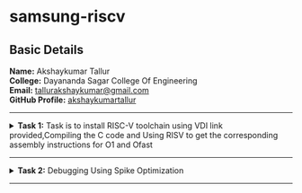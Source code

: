 <h1>samsung-riscv</h1>
<h2>Basic Details</h2>
<b>Name:</b> Akshaykumar Tallur
<br>
<b>College:</b> Dayananda Sagar College Of Engineering
<br>
<b>Email:</b> <a href="tallurakshaykumar@gmail.com">tallurakshaykumar@gmail.com</a>
<br>
<b>GitHub Profile:</b> <a href="https://github.com/akshaykumartallur">akshaykumartallur</a>
<hr>
<!-- Task 1 -->
    <details>
      <p><summary>
      <b>Task 1:</b> Task is to install RISC-V toolchain using VDI link provided,Compiling the C code and Using RISV to get the         corresponding assembly instructions for O1 and Ofast
    </summary></p>
    <b>1. Install Ubuntu 18.04 LTS on Oracle Virtual Machine Box and open VDI file provided</b>
    <br><br>
    <img src="https://github.com/akshaykumartallur/samsung-riscv/blob/main/Task%201/VM_box.png"  alt=Virtual     Machine>
    <br><br>
    <b>2. Compiling C code</b>
    <br><br>
    <pre><code>
    cd
    gedit sum1ton.c
    gcc sum1ton.c
    ./a.out</code></pre>
        <pre>#include&ltstdio.h&gt

int main(){
		int i, sum=0, n=1000;
		for (i=1;i<=n;
++i){
				sum+=i;	}
		printf("Sum of Numbers from 1 to %d is %d\n",n,sum);
return 0;
}</pre>
    <br>
    <img src="https://github.com/akshaykumartallur/samsung-riscv/blob/main/Task%201/C_code.png"  alt=C code>
    <br><br>
    <img src="https://github.com/akshaykumartallur/samsung-riscv/blob/main/Task%201/output_of_c_code.png"      alt=commands for c compilation>
    <br><br>
    <b>3. Object Dump and O1, Ofast Output</b>
    <br><br>
    <pre><code>
    cat sum1ton.c
    riscv64-unknown-elf-gcc -O1 -mabi=lp64 -march=rv64i -o sum1ton.o sum1ton.c
    ls -ltr sum1ton.o
    </code></pre>
    <br>
    <img src="https://github.com/akshaykumartallur/samsung-riscv/blob/main/Task%201/assembly_commands.png"    alt=Commands >
    <br><br>
    <pre><code>riscv64-unknown-elf-objdump -d sum1ton.o |less</code></pre>
    <br>
    <img src="https://github.com/akshaykumartallur/samsung-riscv/blob/main/Task%201/objdump.png" alt=Object dump>
      <br><br>
        <b> For O1: The number of instructions were 15</b><br><br>
    <img src="https://github.com/akshaykumartallur/samsung-riscv/blob/main/Task%201/O1_output.png" alt=O1 output>
    <br><br>
        <b>For Ofast: the number of instructions were 12</b><br><br>
    <pre><code>riscv64-unknown-elf-gcc -Ofast -mabi=lp64 -march=rv64i -o sum1ton.o sum1ton.c</code></pre>
    <br>
    <img src="https://github.com/akshaykumartallur/samsung-riscv/blob/main/Task%201/Ofast_output.png"  alt=Ofast output>
    <br><br>
    </details>
<hr>
<!--End of Task 1-->
<!-- Task 2 -->
<!-- Spike for Sum1ton -->
<details>
    <p><summary>
        <b>Task 2:</b> Debugging Using Spike Optimization 
    </summary></p>
    <details>
        <p><summary>1. Sum of Integers from 1 to n</summary></p>
        <b>Debugging sum1ton.o for O1</b>
        <pre><p><code>riscv64-unknown-elf-gcc -O1 -mabi=lp64 -march=rv64i -o sum1ton.o sum1ton.c
ls -ltr sum1ton.o
spike pk sum1ton.o
spike -d pk sum1ton.o</code></p></pre>
        <b>O1 assembly output</b>
     <pre>0000000000010184 &ltmain&gt:
   10184:       ff010113                addi    sp,sp,-16
   10188:       00113423                sd      ra,8(sp)
   1018c:       3e800793                li      a5,1000
   10190:       fff7879b                addiw   a5,a5,-1
   10194:       fe079ee3                bnez    a5,10190 &ltmain+0xc&gt
   10198:       0007a637                lui     a2,0x7a
   1019c:       31460613                addi    a2,a2,788 # 7a314 <__BSS_END__+0x5710c>
   101a0:       3e800593                li      a1,1000
   101a4:       00021537                lui     a0,0x21
   101a8:       19050513                addi    a0,a0,400 # 21190 <__clzdi2+0x48>
   101ac:       26c000ef                jal     ra,10418 &ltprintf&gt
   101b0:       00000513                li      a0,0
   101b4:       00813083                ld      ra,8(sp)
   101b8:       01010113                addi    sp,sp,16
   101bc:       00008067                ret
</pre>
       <p>15 instructions for O1</p>
       <br>
       <img src="https://github.com/akshaykumartallur/samsung-riscv/blob/main/Task%202/Spike_O1_sum1ton.png" alt=debugging O1>
       <br><br>
       <b>Debugging sum1ton.o for Ofast</b>
       <pre><p><code>riscv64-unknown-elf-gcc -Ofast -mabi=lp64 -march=rv64i -o sum1ton.o sum1ton.c
spike pk sum1ton.o
spike -d pk sum1ton.o</code></p></pre>
       <b>Ofast assembly output</b>
       <pre>00000000000100b0 &ltmain&gt:
   100b0:       0007a637                lui     a2,0x7a
   100b4:       00021537                lui     a0,0x21
   100b8:       ff010113                addi    sp,sp,-16
   100bc:       31460613                addi    a2,a2,788 # 7a314 &lt__BSS_END__+0x5710c&gt
   100c0:       3e800593                li      a1,1000
   100c4:       18050513                addi    a0,a0,384 # 21180 <__clzdi2+0x44>
   100c8:       00113423                sd      ra,8(sp)
   100cc:       340000ef                jal     ra,1040c &ltprintf&gt
   100d0:       00813083                ld      ra,8(sp)
   100d4:       00000513                li      a0,0
   100d8:       01010113                addi    sp,sp,16
   100dc:       00008067                ret
</pre>
       <p>12 instructions for Ofast</p>
       <br>
       <img src="https://github.com/akshaykumartallur/samsung-riscv/blob/main/Task%202/Spike_Ofast_sum1ton.png" alt=debugging Ofast>
    </details>
       <details>
           <p><summary>2. Factorial of a Number</summary></p>
           <b>Compiling Factorial C program</b>
           <pre><code>gedit fact.c
           gcc fact.c
           ./a.out</code></pre>
           <pre>#inlcude&ltstdio.h&gt
int main(){
               int fact = 1;
               int i = 1;
               int n = 10;
                   while(i<=n){
                       fact*=i;
                       ++i;
                       }
                printf("Factorial of %d is %d\n",n,fact);
        return 0;
                       }
                       </pre>
    <img src="https://github.com/akshaykumartallur/samsung-riscv/blob/main/Task%202/Factorial%20Compilation.png", alt=Factorial Compilation>
                       <br><br>
        <b>Debugging fact.o for O1</b>
       <pre><p><code>riscv64-unknown-elf-gcc -O1 -mabi=lp64 -march=rv64i -o fact.o fact.c
spike pk fact.o
spike -d pk fact.o</code></p></pre>
       <b>O1 assembly output</b>
        <pre>0000000000010184 &ltmain&gt:
   10184:       fe010113                addi    sp,sp,-32
   10188:       00113c23                sd      ra,24(sp)
   1018c:       00813823                sd      s0,16(sp)
   10190:       00913423                sd      s1,8(sp)
   10194:       00100593                li      a1,1
   10198:       00100413                li      s0,1
   1019c:       00b00493                li      s1,11
   101a0:       00040513                mv      a0,s0
   101a4:       03c000ef                jal     ra,101e0 &lt__muldi3&gt
   101a8:       0005059b                sext.w  a1,a0
   101ac:       0014041b                addiw   s0,s0,1
   101b0:       fe9418e3                bne     s0,s1,101a0 &ltmain+0x1c&gt
   101b4:       00058613                mv      a2,a1
   101b8:       00a00593                li      a1,10
   101bc:       00021537                lui     a0,0x21
   101c0:       1b050513                addi    a0,a0,432 # 211b0 <__clzdi2+0x48>
   101c4:       298000ef                jal     ra,1045c &ltprintf&gt
   101c8:       00000513                li      a0,0
   101cc:       01813083                ld      ra,24(sp)
   101d0:       01013403                ld      s0,16(sp)
   101d4:       00813483                ld      s1,8(sp)
   101d8:       02010113                addi    sp,sp,32
   101dc:       00008067                ret
</pre>
       <p>23 instructions for O1</p>
                       <br>
    <img src="https://github.com/akshaykumartallur/samsung-riscv/blob/main/Task%202/Spike_O1_factorial.png",alt=Debug O1>
                       <br><br>
    <b>Debugging fact.o for Ofast</b>
       <pre><p><code>riscv64-unknown-elf-gcc -Ofast -mabi=lp64 -march=rv64i -o fact.o fact.c
spike pk fact.o
spike -d pk fact.o</code></p></pre>
       <b>Ofast assembly output</b>  
       <pre>00000000000100b0 &ltmain&gt:
   100b0:       00376637                lui     a2,0x376
   100b4:       00021537                lui     a0,0x21
   100b8:       ff010113                addi    sp,sp,-16
   100bc:       f0060613                addi    a2,a2,-256 # 375f00 <__BSS_END__+0x352cf8>
   100c0:       00a00593                li      a1,10
   100c4:       18050513                addi    a0,a0,384 # 21180 <__clzdi2+0x44>
   100c8:       00113423                sd      ra,8(sp)
   100cc:       340000ef                jal     ra,1040c &ltprintf&gt
   100d0:       00813083                ld      ra,8(sp)
   100d4:       00000513                li      a0,0
   100d8:       01010113                addi    sp,sp,16
   100dc:       00008067                ret
</pre>
       <p>12 instructions for Ofast</p>
       <br>
       <img src="https://github.com/akshaykumartallur/samsung-riscv/blob/main/Task%202/Spike_Ofast_factorial.png",alt=Ofast debug>
       <br><br>
       </details>
</details>
<hr>
<!--End of Task 2-->
